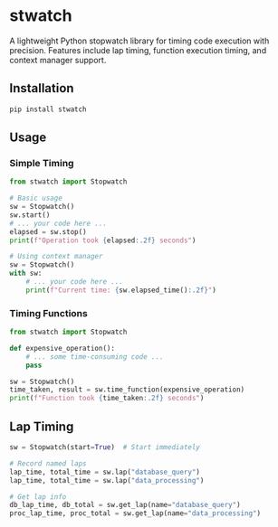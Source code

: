 # stwatch

A lightweight Python stopwatch library for timing code execution with precision. Features include lap timing, function execution timing, and context manager support.

## Installation

```bash
pip install stwatch
```

## Usage

### Simple Timing

```python
from stwatch import Stopwatch

# Basic usage
sw = Stopwatch()
sw.start()
# ... your code here ...
elapsed = sw.stop()
print(f"Operation took {elapsed:.2f} seconds")

# Using context manager
sw = Stopwatch()
with sw:
    # ... your code here ...
    print(f"Current time: {sw.elapsed_time():.2f}")
```

### Timing Functions

```python
from stwatch import Stopwatch

def expensive_operation():
    # ... some time-consuming code ...
    pass

sw = Stopwatch()
time_taken, result = sw.time_function(expensive_operation)
print(f"Function took {time_taken:.2f} seconds")
```


## Lap Timing

```python
sw = Stopwatch(start=True)  # Start immediately

# Record named laps
lap_time, total_time = sw.lap("database_query")
lap_time, total_time = sw.lap("data_processing")

# Get lap info
db_lap_time, db_total = sw.get_lap(name="database_query")
proc_lap_time, proc_total = sw.get_lap(name="data_processing")
```
